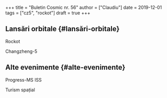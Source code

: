 +++
title = "Buletin Cosmic nr. 56"
author = ["Claudiu"]
date = 2019-12-01
tags = ["cz5", "rockot"]
draft = true
+++

## Lansări orbitale {#lansări-orbitale}

Rockot

Changzheng-5


## Alte evenimente {#alte-evenimente}

Progress-MS ISS

Turism spațial